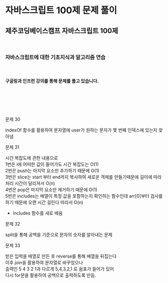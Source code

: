 # 자바스크립트 100제 문제 풀이

## 제주코딩베이스캠프 자바스크립트 100제

<br>

### 자바스크립트에 대한 기초지식과 알고리즘 연습

<br>

#### 구글링과 인프런 강의를 통해 문제를 풀고 있습니다.

<br>
<br>
<br>
<br>

문제 30

indexOf 함수를 활용하여
문자열에 user가 원하는 문자가 몇 번째 인덱스에 있는지
찾아냄

문제 31

시간 복잡도에 관한 내용으로
<br>
1번은 i에 어떠한 값이 들어가도 시간 복잡도는 O(1)
<br>
2번은 push는 마지막 요소만 추가하기 때문에 O(1)
<br>
3번은 slice는 start 부터 end까지 복사하여 새로운 객체를 만들기때문에 길이에 따라 처리 시간이 달리져서 O(n)
<br>
4번은 pop은 마지막 요소만 제거하기 때문에 O(1)
<br>
5번은 includes는 배열이 특정 값을 포함하는지 확인하는 함수인데 arr[0]부터 검사를 하기 때문에 오랜 시간 걸린다 따라서 O(n)

- includes 함수를 새로 배움

문제 32

split을 통해 공백을 기준으로 문자의 숫자를 알아내는 문제

문제 33

받은 입력을 배열로 만든 후 reverse를 통해 배열을 뒤집는다
<br>
이후 join을 활용하여 문자열로 바꾸었으나
<br>
출력인 5 4 3 2 1과 다르게 5,4,3,2,1 로 쉼표가 들어가 있어
<br>
다시 for문을 활용하여 공백으로 출력하도록 만듬.
<br>
